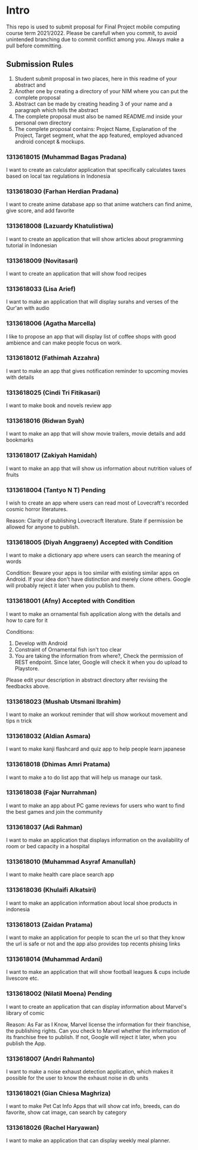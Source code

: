 # Intro
This repo is used to submit proposal for Final Project mobile computing course term 2021/2022. Please be carefull when you commit, to avoid unintended branching due to commit conflict among you. Always make a pull before committing. 

## Submission Rules
1. Student submit proposal in two places, here in this readme of your abstract and
2. Another one by creating a directory of your NIM where you can put the complete proposal
3. Abstract can be made by creating heading 3 of your name and a paragraph which tells the abstract
4. The complete proposal must also be named README.md inside your personal own directory
5. The complete proposal contains: Project Name, Explanation of the Project, Target segment, what the app featured, employed advanced android concept & mockups. 

### 1313618015 (Muhammad Bagas Pradana)
I want to create an calculator application that specifically calculates taxes based on local tax regulations in Indonesia

### 1313618030 (Farhan Herdian Pradana)
I want to create anime database app so that anime watchers can find anime, give score, and add favorite

### 1313618008 (Lazuardy Khatulistiwa)
I want to create an application that will show articles about programming tutorial in Indonesian

### 1313618009 (Novitasari)
I want to create an application that will show food recipes

### 1313618033 (Lisa Arief)
I want to make an application that will display surahs and verses of the Qur'an with audio

### 1313618006 (Agatha Marcella)
I like to propose an app that will display list of coffee shops with good ambience and can make people focus on work.

### 1313618012 (Fathimah Azzahra)
I want to make an app that gives notification reminder to upcoming movies with details

### 1313618025 (Cindi Tri Fitikasari)
I want to make book and novels review app

### 1313618016 (Ridwan Syah)
I want to make an app that will show movie trailers, movie details and add bookmarks

### 1313618017 (Zakiyah Hamidah)
I want to make an app that will show us information about nutrition values of fruits

### 1313618004 (Tantyo N T) Pending
I wish to create an app where users can read most of Lovecraft's recorded cosmic horror literatures.

Reason: Clarity of publishing Lovecracft literature. State if permission be allowed for anyone to publish.  

### 1313618005 (Diyah Anggraeny) Accepted with Condition
I want to make a dictionary app where users can search the meaning of words

Condition: Beware your apps is too similar with existing similar apps on Android. If your idea don't have distinction and merely clone others. Google will probably reject it later when you publish to them.  

### 1313618001 (Afny) Accepted with Condition
I want to make an ornamental fish application along with the details and how to care for it

Conditions:
1. Develop with Android
2. Constraint of Ornamental fish isn't too clear
3. You are taking the information from where?, Check the permission of REST endpoint. Since later, Google will check it when you do upload to Playstore. 

Please edit your description in abstract directory after revising the feedbacks above. 

### 1313618023 (Mushab Utsmani Ibrahim)
I want to make an workout reminder that will show workout movement and tips n trick

### 1313618032 (Aldian Asmara)
I want to make kanji flashcard and quiz app to help people learn japanese

### 1313618018 (Dhimas Amri Pratama)
I want to make a to do list app that will help us manage our task.

### 1313618038 (Fajar Nurrahman)
I want to make an app about PC game reviews for users who want to find the best games and join the community

### 1313618037 (Adi Rahman)
I want to make an application that displays information on the availability of room or bed capacity in a hospital

### 1313618010 (Muhammad Asyraf Amanullah)
I want to make health care place search app

### 1313618036 (Khulaifi Alkatsiri)
I want to make an application information about local shoe products in indonesia

### 1313618013 (Zaidan Pratama)
I want to make an application for people to scan the url so that they know the url is safe or not and the app also provides top recents phising links

### 1313618014 (Muhammad Ardani)
I want to make an application that will show football leagues & cups include livescore etc.

### 1313618002 (Nilatil Moena) Pending
I want to create an application that can display information about Marvel's library of comic

Reason: As Far as I Know, Marvel license the information for their franchise, the publishing rights. Can you check to Marvel whether the information of its franchise free to publish. If not, Google will reject it later, when you publish the App. 

### 1313618007 (Andri Rahmanto)
I want to make a noise exhaust detection application, which makes it possible for the user to know the exhaust noise in db units

### 1313618021 (Gian Chiesa Maghriza)
I want to make Pet Cat Info Apps that will show cat info, breeds, can do favorite, show cat image, can search by category

### 1313618026 (Rachel Haryawan)
I want to make an application that can display weekly meal planner.
